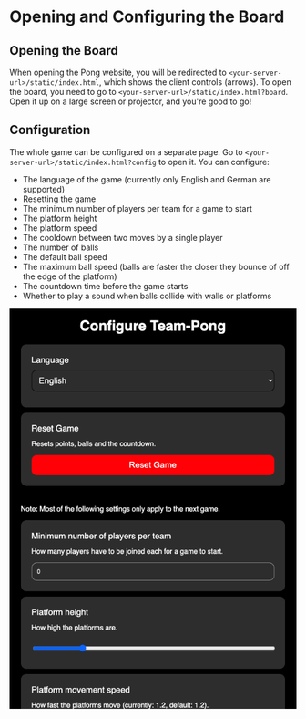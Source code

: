 # Opening and Configuring the Board

## Opening the Board
When opening the Pong website, you will be redirected to `<your-server-url>/static/index.html`, which shows the client controls (arrows). To open the board, you need to go to `<your-server-url>/static/index.html?board`. Open it up on a large screen or projector, and you're good to go!

## Configuration
The whole game can be configured on a separate page. Go to `<your-server-url>/static/index.html?config` to open it. You can configure:
- The language of the game (currently only English and German are supported)
- Resetting the game
- The minimum number of players per team for a game to start
- The platform height
- The platform speed
- The cooldown between two moves by a single player
- The number of balls
- The default ball speed
- The maximum ball speed (balls are faster the closer they bounce of off the edge of the platform)
- The countdown time before the game starts
- Whether to play a sound when balls collide with walls or platforms

![The configuration page](./config.png)